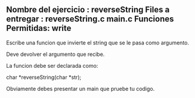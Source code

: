 Nombre del ejercicio  : reverseString
Files a entregar   : reverseString.c main.c
Funciones Permitidas: write
--------------------------------------------------------------------------------

Escribe una funcion que invierte el string que se le pasa como argumento.

Deve devolver el argumento que recibe.

La funcion debe ser declarada como:

char    *reverseString(char *str);

Obviamente debes presentar un main que pruebe tu codigo.
